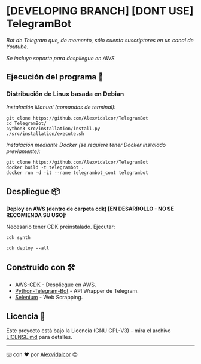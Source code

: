 
# [DEVELOPING BRANCH] [DONT USE] TelegramBot

_Bot de Telegram que, de momento, sólo cuenta suscriptores en un canal de Youtube._

_Se incluye soporte para despliegue en AWS_


## Ejecución del programa 🚀

### Distribución de Linux basada en Debian 

_Instalación Manual (comandos de terminal):_

```
git clone https://github.com/Alexvidalcor/TelegramBot
cd TelegramBot/
python3 src/installation/install.py
./src/installation/execute.sh
```

_Instalación mediante Docker (se requiere tener Docker instalado previamente):_
```
git clone https://github.com/Alexvidalcor/TelegramBot
docker build -t telegrambot . 
docker run -d -it --name telegrambot_cont telegrambot
```


## Despliegue 📦

**Deploy en AWS (dentro de carpeta cdk) [EN DESARROLLO - NO SE RECOMIENDA SU USO]:**

Necesario tener CDK preinstalado. Ejecutar:

```
cdk synth

cdk deploy --all
```

## Construido con 🛠️

* [AWS-CDK](https://aws.amazon.com/es/cdk/) - Despliegue en AWS.
* [Python-Telegram-Bot](https://python-telegram-bot.org) - API Wrapper de Telegram.
* [Selenium](https://www.selenium.dev/) - Web Scrapping.


## Licencia 📄

Este proyecto está bajo la Licencia (GNU GPL-V3) - mira el archivo [LICENSE.md](LICENSE.md) para detalles.


---
⌨️ con ❤️ por [Alexvidalcor](https://github.com/Alexvidalcor) 😊

